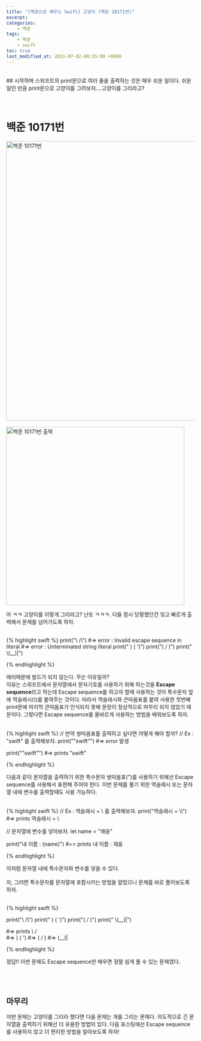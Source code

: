 ```yaml
---
title: "[백준으로 배우는 Swift] 고양이 (백준 10171번)"
excerpt:
categories:
    - 백준
tags:
    - 백준
    - swift
toc: true
last_modified_at: 2021-07-02-00:35:00 +0900
---
```

<br/>
## 시작하며
스위프트의 print문으로 여러 줄을 출력하는 것은 매우 쉬운 일이다. 쉬운 일인 만큼 print문으로 고양이를 그려보자....고양이를 그리라고?
<br/>
<br/>
<br/>

# 백준 10171번

<img width="746" alt="백준 10171번" src="https://user-images.githubusercontent.com/83946704/124684088-60671480-df09-11eb-83ff-49795432b1db.png">
<br/>
<br/>
<img width="476" alt="백준 10171번 출력" src="https://user-images.githubusercontent.com/83946704/124684152-7d034c80-df09-11eb-9165-28f1d9fc2652.png">

아 ㅋㅋ 고양이를 이렇게 그리라고? 난또 ㅋㅋㅋ. 다들 잠시 당황했던건 잊고 빠르게 출력해서 문제를 넘어가도록 하자.

<br/>
{% highlight swift %}
print("\    /\")
#=> error : Invalid escape sequence in literal
#=> error : Unterminated string literal
print(" )  ( ')")
print("(  /  )")
print(" \(__)|")

{% endhighlight %}

에러때문에 빌드가 되지 않는다. 무슨 이유일까?<br/>
이유는 스위프트에서 문자열에서 문자기호를 사용하기 위해 하는것을 **Escape sequence**라고 하는데 Escape sequence를 하고자 할때 사용하는 것이 특수문자 앞에 역슬래시(\\)를 붙여주는 것이다. 따라서 역슬래시와 큰따옴표를 붙여 사용한 첫번째 print문에 마지막 큰따옴표가 인식되지 못해 문장이 정상적으로 마무리 되지 않았기 때문이다. 그렇다면 Escape sequence를 올바르게 사용하는 방법을 배워보도록 하자.

<br/>
{% highlight swift %}
// 만약 쌍따옴표를 출력하고 싶다면 어떻게 해야 할까?
// Ex : "swift" 를 출력해보자.
print(""swift"")
#=> error 발생

print("\"swift\"")
#=> prints "swift"

{% endhighlight %}

다음과 같이 문자열을 출력하기 위한 특수문자 쌍따옴표(")를 사용하기 위해선 Escape sequence를 사용해서 표현해 주어야 한다. 이번 문제를 풀기 위한 역슬래시 또는 문자열 내에 변수를 출력할때도 사용 가능하다.

<br/>
{% highlight swift %}
// Ex : 역슬래시 = \ 를 출력해보자.
print("역슬래시 = \\")
#=> prints 역슬래시 = \

// 문자열에 변수를 넣어보자.
let name = "재웅"

print("내 이름 : \(name)")
#=> prints 내 이름 : 재웅

{% endhighlight %}

이처럼 문자열 내에 특수문자와 변수를 넣을 수 있다.
<br/>
<br/>
자, 그러면 특수문자를 문자열에 포함시키는 방법을 알았으니 문제를 바로 풀어보도록 하자.

<br/>
{% highlight swift %}

print("\\    /\\")
print(" )  ( ')")
print("(  /  )")
print(" \\(__)|")

#=> prints \    /\
#=>         )  ( ')
#=>        (  /  )
#=>         \(__)|

{% endhighlight %}

정답!! 이번 문제도 Escape sequence만 배우면 정말 쉽게 풀 수 있는 문제였다.
<br/>
<br/>
<br/>
<br/>

## 마무리
이번 문제는 고양이를 그리라 했다면 다음 문제는 개를 그리는 문제다. 의도적으로 긴 문자열을 출력하기 위해선 더 유용한 방법이 있다. 다음 포스팅에선 Escape sequence를 사용하지 않고 더 편리한 방법을 알아보도록 하자!
